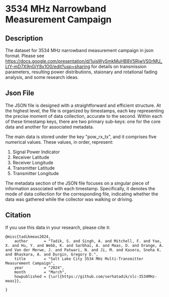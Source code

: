 # 3534 MHz Narrowband Measurement Campaign

## Description
The dataset for 3534 MHz narrowband measurement campaign in json format. Please see https://docs.google.com/presentation/d/1uisWySmkMuHB8V5RjwVS0rMU_LtY-mD7X9nGiY8x1O0/edit?usp=sharing for details on transmission parameters, resulting power distributions, staionary and rotational fading analysis, and some research ideas.

## Json File
The JSON file is designed with a straightforward and efficient structure. At the highest level, the file is organized by timestamps, each key representing the precise moment of data collection, accurate to the second. Within each of these timestamp keys, there are two primary sub-keys: one for the core data and another for associated metadata.

The main data is stored under the key "pow_rx_tx", and it comprises five numerical values. These values, in order, represent:

1. Signal Power Indicator
2. Receiver Latitude
3. Receiver Longitude
4. Transmitter Latitude
5. Transmitter Longitude

The metadata section of the JSON file focuses on a singular piece of information associated with each timestamp. Specifically, it denotes the mode of data collection for the corresponding file, indicating whether the data was gathered while the collector was walking or driving.

## Citation
If you use this data in your research, please cite it:

```
@misc{tadikmeas2024,
    author       = "Tadik, S. and Singh, A. and Mitchell, F. and Yao, X. and Hu, Y. and Webb, K. and Sarbhai, A. and Maas, D. and Orange, A. and Van der Merwe, J. and Patwari, N. and Ji, M. and Kasera, Sneha K. and Bhaskara, A. and Durgin, Gregory D.",
    title        = "Salt Lake City 3534 MHz Multi-Transmitter Measurement Campaign",
    year         = "2024",
    month        = "March",
    howpublished = {\url{https://github.com/serhatadik/slc-3534MHz-meas}},

}
```

